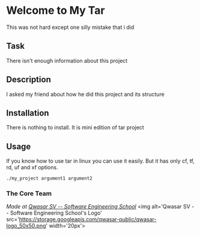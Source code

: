 # Welcome to My Tar
This was not hard except one silly mistake that i did

## Task
There isn't enough information about this project

## Description
I asked my friend about how he did this project and its structure

## Installation
There is nothing to install. It is mini edition of tar project

## Usage
If you know how to use tar in linux you can use it easily. But it has only cf, tf, rd, uf and xf options. 
```
./my_project argument1 argument2
```

### The Core Team


<span><i>Made at <a href='https://qwasar.io'>Qwasar SV -- Software Engineering School</a></i></span>
<span><img alt='Qwasar SV -- Software Engineering School's Logo' src='https://storage.googleapis.com/qwasar-public/qwasar-logo_50x50.png' width='20px'></span>
